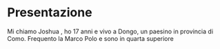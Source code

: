 # Presentazione
Mi chiamo Joshua , ho 17 anni e vivo a Dongo, un paesino in provincia di Como.
Frequento la Marco Polo  e sono in quarta superiore
